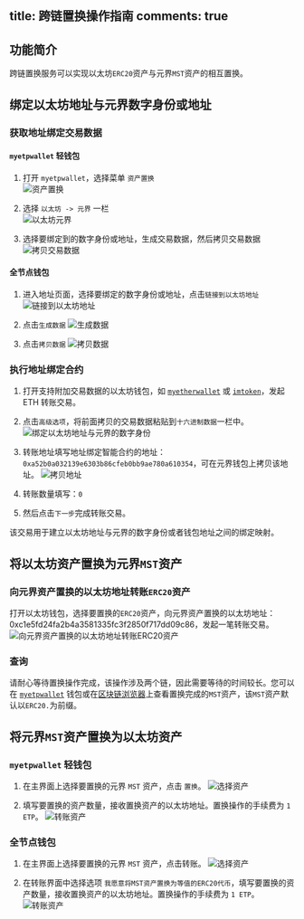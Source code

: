 title: 跨链置换操作指南
comments: true
---

## 功能简介

跨链置换服务可以实现以太坊`ERC20`资产与元界`MST`资产的相互置换。

## 绑定以太坊地址与元界数字身份或地址

### 获取地址绑定交易数据

#### `myetpwallet` 轻钱包
1. 打开 `myetpwallet`，选择菜单 `资产置换`  
![资产置换](https://i.imgur.com/EfC5mcs.png)

2. 选择 `以太坊 -> 元界` 一栏  
![以太坊元界](https://i.imgur.com/i6Ah4Dh.png)

3. 选择要绑定到的数字身份或地址，生成交易数据，然后拷贝交易数据
![拷贝交易数据](https://i.imgur.com/yiIXBix.png)

#### 全节点钱包
1. 进入地址页面，选择要绑定的数字身份或地址，点击`链接到以太坊地址`
![链接到以太坊地址](https://i.imgur.com/u4Y0olL.png)

2. 点击`生成数据`
![生成数据](https://i.imgur.com/dJysCc1.png)

3. 点击`拷贝数据`
![拷贝数据](https://i.imgur.com/k9obn5H.png)


### 执行地址绑定合约
1. 打开支持附加交易数据的以太坊钱包，如 [`myetherwallet`](https://www.myetherwallet.com/) 或 [`imtoken`](https://token.im/)，发起 ETH 转账交易。

2. 点击`高级选项`，将前面拷贝的交易数据粘贴到`十六进制数据`一栏中。
![绑定以太坊地址与元界的数字身份](https://i.imgur.com/v3Saf2d.jpg)

3. 转账地址填写地址绑定智能合约的地址：`0xa52b0a032139e6303b86cfeb0bb9ae780a610354`，可在元界钱包上拷贝该地址。
![拷贝地址](https://i.imgur.com/B86L7ys.png)

4. 转账数量填写：`0`

5. 然后点击`下一步`完成转账交易。 

该交易用于建立以太坊地址与元界的数字身份或者钱包地址之间的绑定映射。

## 将以太坊资产置换为元界`MST`资产

### 向元界资产置换的以太坊地址转账`ERC20`资产
打开以太坊钱包，选择要置换的`ERC20`资产，向元界资产置换的以太坊地址：0xc1e5fd24fa2b4a3581335fc3f2850f717dd09c86，发起一笔转账交易。
![向元界资产置换的以太坊地址转账`ERC20`资产](https://i.imgur.com/FGxvQOq.jpg)

### 查询
请耐心等待置换操作完成，该操作涉及两个链，因此需要等待的时间较长。您可以在 [`myetpwallet`](https://www.myetpwallet.com/) 钱包或在[区块链浏览器](https://explorer.mvs.org/avatar)上查看置换完成的`MST`资产，该`MST`资产默认以`ERC20.`为前缀。


## 将元界`MST`资产置换为以太坊资产

### `myetpwallet` 轻钱包
1. 在主界面上选择要置换的元界 `MST` 资产，点击 `置换`。
![选择资产](https://i.imgur.com/BnpEmme.png)

2. 填写要置换的资产数量，接收置换资产的以太坊地址。置换操作的手续费为 `1 ETP`。
![转账资产](https://i.imgur.com/3zA6i3r.png)

### 全节点钱包
1. 在主界面上选择要置换的元界 `MST` 资产，点击转账。
![选择资产](https://i.imgur.com/VGWoeyb.png)

2. 在转账界面中选择选项 `我愿意将MST资产置换为等值的ERC20代币`，填写要置换的资产数量，接收置换资产的以太坊地址。置换操作的手续费为 `1 ETP`。
![转账资产](https://i.imgur.com/nSr3Wrr.png)


